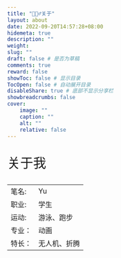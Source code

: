 ```yaml
---
title: "🙋🏻‍♂️关于"
layout: about
date: 2022-09-20T14:57:28+08:00
hidemeta: true
description: ""
weight:
slug: ""
draft: false # 是否为草稿
comments: true
reward: false
showToc: false # 显示目录
TocOpen: false # 自动展开目录
disableShare: true # 底部不显示分享栏
showbreadcrumbs: false
cover:
    image: ""
    caption: ""
    alt: ""
    relative: false
---
```




<p style="font-size: 30px;">关于我</p>

|           |                    |
| --------- | ------------------ |
| 笔名: | Yu           |
| 职业:     | 学生             |
| 运动:     | 游泳、跑步 |
| 专业： | 动画 |
| 特长： | 无人机、折腾 |